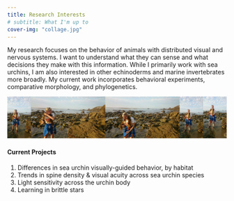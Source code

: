 ```yaml
---
title: Research Interests
# subtitle: What I'm up to
cover-img: "collage.jpg"
---
```


My research focuses on the behavior of animals with distributed visual and nervous systems. I want to understand what they can sense and what decisions they make with this information. While I primarily work with sea urchins, I am also interested in other echinoderms and marine invertebrates more broadly. My current work incorporates behavioral experiments, comparative morphology, and phylogenetics.

![](collage.jpg)

#### Current Projects

1. Differences in sea urchin visually-guided behavior, by habitat
2. Trends in spine density & visual acuity across sea urchin species
3. Light sensitivity across the urchin body
4. Learning in brittle stars
